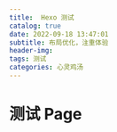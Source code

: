 ```yaml
---
title:  Hexo 测试
catalog: true
date: 2022-09-18 13:47:01
subtitle: 布局优化，注重体验
header-img:
tags: 测试
categories: 心灵鸡汤
---
```


# 测试 Page
